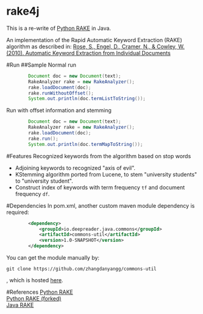 rake4j
======
This is a re-write of [Python RAKE](https://github.com/aneesha/RAKE) in Java.  

An implementation of the Rapid Automatic Keyword Extraction (RAKE) algorithm as described in:  [Rose, S., Engel, D., Cramer, N., & Cowley, W. (2010). Automatic Keyword Extraction from Individual Documents](http://scholar.google.com.sg/scholar?q=Automatic+Keyword+Extraction+from+Individual+Documents&btnG=&hl=en&as_sdt=0%2C5&as_vis=1)

#Run
##Sample
Normal run 
```java
        Document doc = new Document(text);
        RakeAnalyzer rake = new RakeAnalyzer();
        rake.loadDocument(doc);
        rake.runWithoutOffset();
        System.out.println(doc.termListToString());
```
Run with offset information and stemming 
```java
        Document doc = new Document(text);
        RakeAnalyzer rake = new RakeAnalyzer();
        rake.loadDocument(doc);
        rake.run();
        System.out.println(doc.termMapToString());
```
#Features
Recognized keywords from the algorithm based on stop words
* Adjoining keywords to recognized "axis of evil".
* KStemming algorithm ported from Lucene, to stem "university students" to "university student".
* Construct index of keywords with term frequency `tf` and document frequency `df`.

#Dependencies
In pom.xml, another custom maven module dependency is required:
```xml
        <dependency>
            <groupId>io.deepreader.java.commons</groupId>
            <artifactId>commons-util</artifactId>
            <version>1.0-SNAPSHOT</version>
        </dependency>
```
You can get the module manually by:
```
git clone https://github.com/zhangdanyangg/commons-util
```
, which is hosted [here](https://github.com/zhangdanyangg/commons-util).

#References
[Python RAKE](https://github.com/aneesha/RAKE)  
[Python RAKE (forked)](https://github.com/zhangdanyangg/RAKE)  
[Java RAKE](https://github.com/Neuw84/RAKE-Java)
